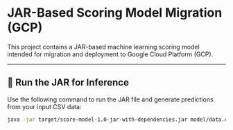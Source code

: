 # JAR-Based Scoring Model Migration (GCP)

This project contains a JAR-based machine learning scoring model intended for migration and deployment to Google Cloud Platform (GCP).

---

## 🚀 Run the JAR for Inference

Use the following command to run the JAR file and generate predictions from your input CSV data:

```bash
java -jar target/score-model-1.0-jar-with-dependencies.jar model/data.csv predictions.csv
